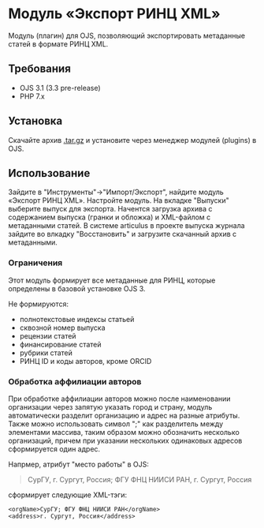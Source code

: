 # Модуль «Экспорт РИНЦ XML»

Модуль (плагин) для OJS, позволяющий экспортировать метаданные статей в формате РИНЦ XML.

## Требования

  - OJS 3.1 (3.3 pre-release)
  - PHP 7.x

## Установка

Скачайте архив [.tar.gz](https://github.com/erikrause/RSCIExportOJSPlugin/releases/) и установите через менеджер модулей (plugins) в OJS.

## Использование

Зайдите в "Инструменты"->"Импорт/Экспорт", найдите модуль «Экспорт РИНЦ XML». Настройте модуль. На вкладке "Выпуски" выберите выпуск для экспорта. 
Начентся загрузка архива с содержанием выпуска (гранки и обложка) и XML-файлом с метаданными статей. В системе articulus в проекте выпуска журнала зайдите во влкадку "Восстановить" и загрузите скачанный архив с метаданными.

### Ограничения
Этот модуль формирует все метаданные для РИНЦ, которые определены в базовой установке OJS 3.

Не формируются:
  - полнотекстовые индексы статьей
  - сквозной номер выпуска
  - рецензии статей
  - финансирование статей
  - рубрики статей
  - РИНЦ ID и коды авторов, кроме ORCID

### Обработка аффилиации авторов
При обработке аффилиации авторов можно после наименовании организации через запятую указать город и страну, модуль автоматически разделит организацию и адрес на разные атрибуты.
Также можно использовать символ ";" как разделитель между элементами массива, таким образом можно обозначить несколько организаций, причем при указании нескольких одинаковых адресов
сформируется один адрес.

Напрмер, атрибут "место работы" в OJS:
 > СурГУ, г. Сургут, Россия; ФГУ ФНЦ НИИСИ РАН, г. Сургут, Россия

сформирует следующие XML-тэги:

``` 
<orgName>СурГУ; ФГУ ФНЦ НИИСИ РАН</orgName>
<address>г. Сургут, Россия</address>
```
